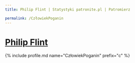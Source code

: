 ```yaml
---
title: Philip Flint | Statystyki patronite.pl | Patromierz

permalink: /CzłowiekPoganin
---
```


# [Philip Flint](https://patronite.pl/CzłowiekPoganin)

{% include profile.md name="CzłowiekPoganin" prefix="c" %}
